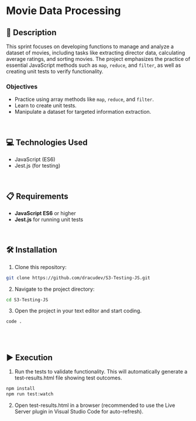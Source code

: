 # Movie Data Processing

## 📄 Description

This sprint focuses on developing functions to manage and analyze a dataset of movies, including tasks like extracting director data, calculating average ratings, and sorting movies. The project emphasizes the practice of essential JavaScript methods such as `map`, `reduce`, and `filter`, as well as creating unit tests to verify functionality.

### Objectives

- Practice using array methods like `map`, `reduce`, and `filter`.
- Learn to create unit tests.
- Manipulate a dataset for targeted information extraction.

<br>

## 💻 Technologies Used

- JavaScript (ES6)
- Jest.js (for testing)

<br>

## 📋 Requirements

- **JavaScript ES6** or higher
- **Jest.js** for running unit tests

<br>

## 🛠️ Installation

1. Clone this repository: 
  ```bash
  git clone https://github.com/dracudev/S3-Testing-JS.git
  ```
2. Navigate to the project directory: 
  ```bash
  cd S3-Testing-JS
  ```
3. Open the project in your text editor and start coding.
  ```bash
  code .
  ```

<br>

<br>

## ▶️ Execution

1. Run the tests to validate functionality. This will automatically generate a test-results.html file showing test outcomes.
  ```bash
  npm install
  npm run test:watch
  ```

2. Open test-results.html in a browser (recommended to use the Live Server plugin in Visual Studio Code for auto-refresh).
